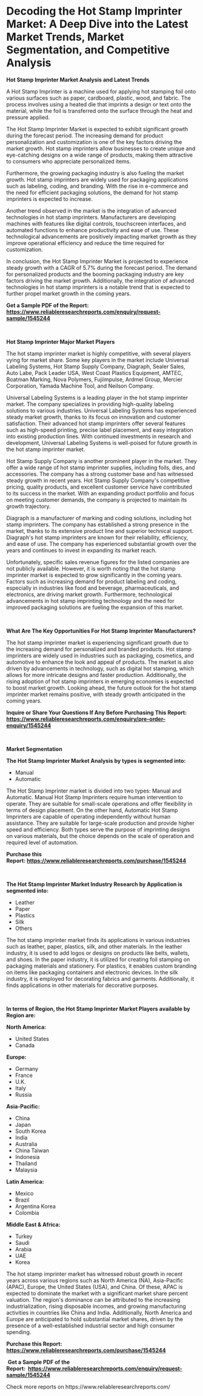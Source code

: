 <p><h1>Decoding the Hot Stamp Imprinter Market: A Deep Dive into the Latest Market Trends, Market Segmentation, and Competitive Analysis</h1></p><p><strong>Hot Stamp Imprinter Market Analysis and Latest Trends</strong></p>
<p><p>A Hot Stamp Imprinter is a machine used for applying hot stamping foil onto various surfaces such as paper, cardboard, plastic, wood, and fabric. The process involves using a heated die that imprints a design or text onto the material, while the foil is transferred onto the surface through the heat and pressure applied.</p><p>The Hot Stamp Imprinter Market is expected to exhibit significant growth during the forecast period. The increasing demand for product personalization and customization is one of the key factors driving the market growth. Hot stamp imprinters allow businesses to create unique and eye-catching designs on a wide range of products, making them attractive to consumers who appreciate personalized items.</p><p>Furthermore, the growing packaging industry is also fueling the market growth. Hot stamp imprinters are widely used for packaging applications such as labeling, coding, and branding. With the rise in e-commerce and the need for efficient packaging solutions, the demand for hot stamp imprinters is expected to increase.</p><p>Another trend observed in the market is the integration of advanced technologies in hot stamp imprinters. Manufacturers are developing machines with features like digital controls, touchscreen interfaces, and automated functions to enhance productivity and ease of use. These technological advancements are positively impacting market growth as they improve operational efficiency and reduce the time required for customization.</p><p>In conclusion, the Hot Stamp Imprinter Market is projected to experience steady growth with a CAGR of 5.7% during the forecast period. The demand for personalized products and the booming packaging industry are key factors driving the market growth. Additionally, the integration of advanced technologies in hot stamp imprinters is a notable trend that is expected to further propel market growth in the coming years.</p></p>
<p><strong>Get a Sample PDF of the Report:&nbsp; <a href="https://www.reliableresearchreports.com/enquiry/request-sample/1545244">https://www.reliableresearchreports.com/enquiry/request-sample/1545244</a></strong></p>
<p>&nbsp;</p>
<p><strong>Hot Stamp Imprinter Major Market Players</strong></p>
<p><p>The hot stamp imprinter market is highly competitive, with several players vying for market share. Some key players in the market include Universal Labeling Systems, Hot Stamp Supply Company, Diagraph, Sealer Sales, Auto Labe, Pack Leader USA, West Coast Plastics Equipment, AMTEC, Boatman Marking, Nova Polymers, Fujiimpulse, Ardmel Group, Mercier Corporation, Yamada Machine Tool, and Neilson Company.</p><p>Universal Labeling Systems is a leading player in the hot stamp imprinter market. The company specializes in providing high-quality labeling solutions to various industries. Universal Labeling Systems has experienced steady market growth, thanks to its focus on innovation and customer satisfaction. Their advanced hot stamp imprinters offer several features such as high-speed printing, precise label placement, and easy integration into existing production lines. With continued investments in research and development, Universal Labeling Systems is well-poised for future growth in the hot stamp imprinter market.</p><p>Hot Stamp Supply Company is another prominent player in the market. They offer a wide range of hot stamp imprinter supplies, including foils, dies, and accessories. The company has a strong customer base and has witnessed steady growth in recent years. Hot Stamp Supply Company's competitive pricing, quality products, and excellent customer service have contributed to its success in the market. With an expanding product portfolio and focus on meeting customer demands, the company is projected to maintain its growth trajectory.</p><p>Diagraph is a manufacturer of marking and coding solutions, including hot stamp imprinters. The company has established a strong presence in the market, thanks to its extensive product line and superior technical support. Diagraph's hot stamp imprinters are known for their reliability, efficiency, and ease of use. The company has experienced substantial growth over the years and continues to invest in expanding its market reach.</p><p>Unfortunately, specific sales revenue figures for the listed companies are not publicly available. However, it is worth noting that the hot stamp imprinter market is expected to grow significantly in the coming years. Factors such as increasing demand for product labeling and coding, especially in industries like food and beverage, pharmaceuticals, and electronics, are driving market growth. Furthermore, technological advancements in hot stamp imprinting technology and the need for improved packaging solutions are fueling the expansion of this market.</p></p>
<p>&nbsp;</p>
<p><strong>What Are The Key Opportunities For Hot Stamp Imprinter Manufacturers?</strong></p>
<p><p>The hot stamp imprinter market is experiencing significant growth due to the increasing demand for personalized and branded products. Hot stamp imprinters are widely used in industries such as packaging, cosmetics, and automotive to enhance the look and appeal of products. The market is also driven by advancements in technology, such as digital hot stamping, which allows for more intricate designs and faster production. Additionally, the rising adoption of hot stamp imprinters in emerging economies is expected to boost market growth. Looking ahead, the future outlook for the hot stamp imprinter market remains positive, with steady growth anticipated in the coming years.</p></p>
<p><strong>Inquire or Share Your Questions If Any Before Purchasing This Report: <a href="https://www.reliableresearchreports.com/enquiry/pre-order-enquiry/1545244">https://www.reliableresearchreports.com/enquiry/pre-order-enquiry/1545244</a></strong></p>
<p>&nbsp;</p>
<p><strong>Market Segmentation</strong></p>
<p><strong>The Hot Stamp Imprinter Market Analysis by types is segmented into:</strong></p>
<p><ul><li>Manual</li><li>Automatic</li></ul></p>
<p><p>The Hot Stamp Imprinter market is divided into two types: Manual and Automatic. Manual Hot Stamp Imprinters require human intervention to operate. They are suitable for small-scale operations and offer flexibility in terms of design placement. On the other hand, Automatic Hot Stamp Imprinters are capable of operating independently without human assistance. They are suitable for large-scale production and provide higher speed and efficiency. Both types serve the purpose of imprinting designs on various materials, but the choice depends on the scale of operation and required level of automation.</p></p>
<p><strong>Purchase this Report:&nbsp;<a href="https://www.reliableresearchreports.com/purchase/1545244">https://www.reliableresearchreports.com/purchase/1545244</a></strong></p>
<p>&nbsp;</p>
<p><strong>The Hot Stamp Imprinter Market Industry Research by Application is segmented into:</strong></p>
<p><ul><li>Leather</li><li>Paper</li><li>Plastics</li><li>Silk</li><li>Others</li></ul></p>
<p><p>The hot stamp imprinter market finds its applications in various industries such as leather, paper, plastics, silk, and other materials. In the leather industry, it is used to add logos or designs on products like belts, wallets, and shoes. In the paper industry, it is utilized for creating foil stamping on packaging materials and stationery. For plastics, it enables custom branding on items like packaging containers and electronic devices. In the silk industry, it is employed for decorating fabrics and garments. Additionally, it finds applications in other materials for decorative purposes.</p></p>
<p>&nbsp;</p>
<p><strong>In terms of Region, the Hot Stamp Imprinter Market Players available by Region are:</strong></p>
<p>
    <p> <strong> North America: </strong>
        <ul>
            <li>United States</li>
            <li>Canada</li>
        </ul>
        </p> 
    <p> <strong> Europe: </strong>
        <ul>
            <li>Germany</li>
            <li>France</li>
            <li>U.K.</li>
            <li>Italy</li>
            <li>Russia</li>
        </ul>
        </p> 
    <p> <strong> Asia-Pacific: </strong>
        <ul>
            <li>China</li>
            <li>Japan</li>
            <li>South Korea</li>
            <li>India</li>
            <li>Australia</li>
            <li>China Taiwan</li>
            <li>Indonesia</li>
            <li>Thailand</li>
            <li>Malaysia</li>
        </ul>
        </p> 
    <p> <strong> Latin America: </strong>
        <ul>
            <li>Mexico</li>
            <li>Brazil</li>
            <li>Argentina Korea</li>
            <li>Colombia</li>
        </ul>
        </p> 
    <p> <strong> Middle East & Africa: </strong>
        <ul>
            <li>Turkey</li>
            <li>Saudi</li>
            <li>Arabia</li>
            <li>UAE</li>
            <li>Korea</li>
        </ul>
    </p>
    </p>
<p><p>The hot stamp imprinter market has witnessed robust growth in recent years across various regions such as North America (NA), Asia-Pacific (APAC), Europe, the United States (USA), and China. Of these, APAC is expected to dominate the market with a significant market share percent valuation. The region's dominance can be attributed to the increasing industrialization, rising disposable incomes, and growing manufacturing activities in countries like China and India. Additionally, North America and Europe are anticipated to hold substantial market shares, driven by the presence of a well-established industrial sector and high consumer spending. </p></p>
<p><strong>Purchase this Report: <a href="https://www.reliableresearchreports.com/purchase/1545244">https://www.reliableresearchreports.com/purchase/1545244</a></strong></p>
<p>&nbsp;<strong>Get a Sample PDF of the Report:&nbsp;&nbsp;<a href="https://www.reliableresearchreports.com/enquiry/request-sample/1545244">https://www.reliableresearchreports.com/enquiry/request-sample/1545244</a></strong></p>
<p><strong></strong></p>
<p>Check more reports on https://www.reliableresearchreports.com/</p>